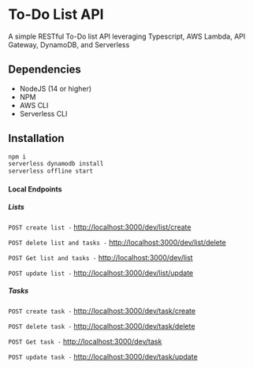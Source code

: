 # To-Do List API

A simple RESTful To-Do list API leveraging Typescript, AWS Lambda, API Gateway, DynamoDB, and Serverless

## Dependencies
- NodeJS (14 or higher)
- NPM
- AWS CLI
- Serverless CLI

## Installation
```bash
npm i
serverless dynamodb install
serverless offline start
```

#### Local Endpoints

##### Lists
`POST create list -`
[http://localhost:3000/dev/list/create](http://localhost:3000/dev/list/create)

`POST delete list and tasks -`
[http://localhost:3000/dev/list/delete](http://localhost:3000/dev/list/delete)

`POST Get list and tasks -`
[http://localhost:3000/dev/list](http://localhost:3000/dev/list)

`POST update list -`
[http://localhost:3000/dev/list/update](http://localhost:3000/dev/list/update)


##### Tasks
`POST create task -`
[http://localhost:3000/dev/task/create](http://localhost:3000/dev/task/create)

`POST delete task -`
[http://localhost:3000/dev/task/delete](http://localhost:3000/dev/task/delete)

`POST Get task -`
[http://localhost:3000/dev/task](http://localhost:3000/dev/task)

`POST update task -`
[http://localhost:3000/dev/task/update](http://localhost:3000/dev/task/update)
